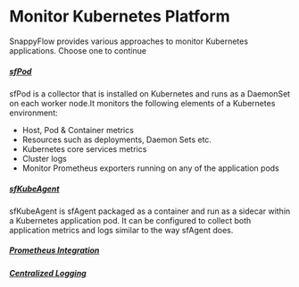 # Monitor Kubernetes Platform

SnappyFlow provides various approaches to monitor Kubernetes applications. Choose one to continue

##### [sfPod](/docs/Integrations/kubernetes/kubernetes_monitoring_with_sfPod)

sfPod is a collector that is installed on Kubernetes and runs as a DaemonSet on each worker node.It monitors the following elements of a Kubernetes environment: 

- Host, Pod & Container metrics
- Resources such as deployments, Daemon Sets etc.
- Kubernetes core services metrics
- Cluster logs
- Monitor Prometheus exporters running on any of the application pods

##### [sfKubeAgent](/docs/Integrations/kubernetes/sfkubeagent_installation)

sfKubeAgent is sfAgent packaged as a container and run as a sidecar within a Kubernetes application pod. It can be configured to collect both application metrics and logs similar to the way sfAgent does.

##### [Prometheus Integration](/docs/Integrations/kubernetes/prometheus_exporter)



##### [Centralized Logging](/docs/Integrations/kubernetes/centralized_logging_of_application_pod_logs)

